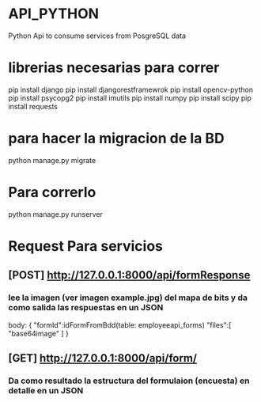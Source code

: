 # API_PYTHON
Python Api to consume services from PosgreSQL data


# librerias necesarias para correr 
 pip install django
 pip install djangorestframewrok
 pip install opencv-python
 pip install psycopg2
 pip install imutils
 pip install numpy
 pip install scipy
 pip install requests

# para hacer la migracion de la BD

python manage.py migrate

 # Para correrlo

 python manage.py runserver

# Request Para servicios

## [POST] http://127.0.0.1:8000/api/formResponse

### lee la imagen (ver imagen example.jpg) del mapa de bits y da como salida las respuestas en un JSON
body:
{
    "formId":idFormFromBdd(table: employeeapi_forms)
    "files":[
        "base64image"
    ]
}

## [GET] http://127.0.0.1:8000/api/form/<IdForm>

### Da como resultado la estructura del formulaion (encuesta) en detalle en un JSON

